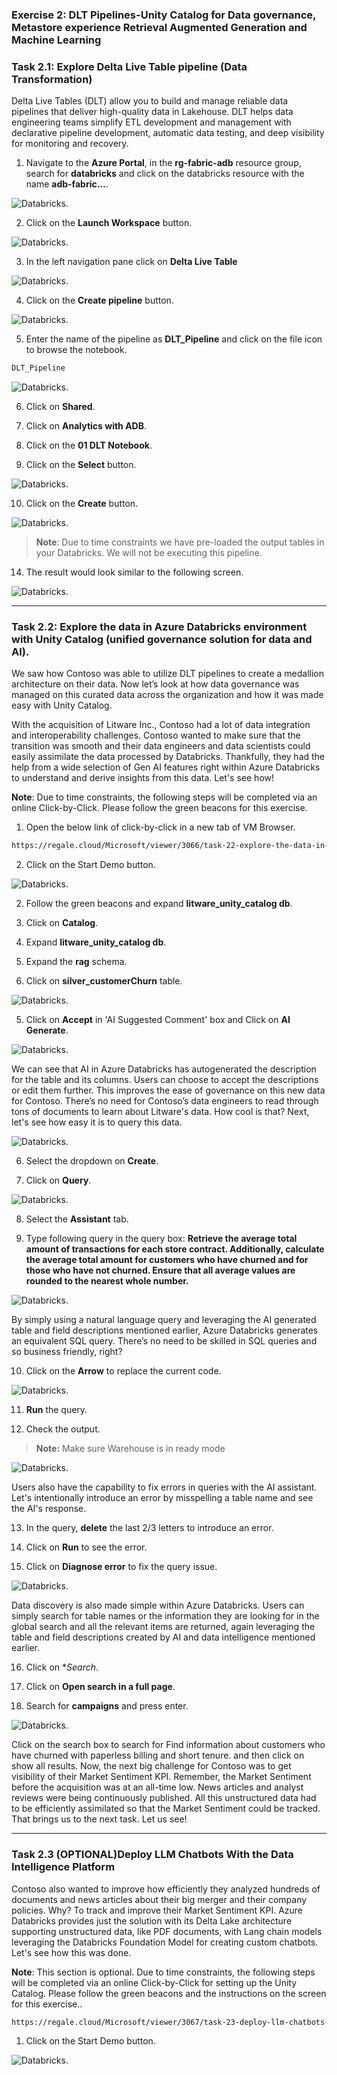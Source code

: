 
### Exercise 2: DLT Pipelines-Unity Catalog for Data governance, Metastore experience Retrieval Augmented Generation and Machine Learning

### Task 2.1: Explore Delta Live Table pipeline (Data Transformation)

Delta Live Tables (DLT) allow you to build and manage reliable data pipelines that deliver high-quality data in Lakehouse. DLT helps data engineering teams simplify ETL development and management with declarative pipeline development, automatic data testing, and deep visibility for monitoring and recovery.

1. Navigate to the **Azure Portal**, in the **rg-fabric-adb** resource group, search for **databricks** and click on the databricks resource with the name **adb-fabric...**.

![Databricks.](mediaNew/task-2.2.0new.png)

2. Click on the **Launch Workspace** button.

![Databricks.](mediaNew/task-2.2.1new.png)

3.	In the left navigation pane click on **Delta Live Table** 

![Databricks.](mediaNew/task-2.2.2new.png)

4. Click on the **Create pipeline** button.

![Databricks.](mediaNew/task-2.2.3.1new.png)

5. Enter the name of the pipeline as **DLT_Pipeline** and click on the file icon to browse the notebook.

```BASH
DLT_Pipeline
```
![Databricks.](mediaNew/task-2.2.3new.png)

6. Click on **Shared**.

7. Click on **Analytics with ADB**.

8. Click on the **01 DLT Notebook**.

9. Click on the **Select** button.

![Databricks.](mediaNew/task-2.2.4new.png)

10. Click on the **Create** button.

![Databricks.](mediaNew/task-2.2.5new.png)

>**Note**: Due to time constraints we have pre-loaded the output tables in your Databricks. We will not be executing this pipeline.

14. The result would look similar to the following screen.

![Databricks.](mediaNew/task-2.2.7.png)

---

### Task 2.2: Explore the data in Azure Databricks environment with Unity Catalog (unified governance solution for data and AI).
	
We saw how Contoso was able to utilize DLT pipelines to create a medallion architecture on their data. Now let’s look at how data governance was managed on this curated data across the organization and how it was made easy with Unity Catalog.

With the acquisition of Litware Inc., Contoso had a lot of data integration and interoperability challenges. Contoso wanted to make sure that the transition was smooth and their data engineers and data scientists could easily assimilate the data processed by Databricks. Thankfully, they had the help from a wide selection of Gen AI features right within Azure Databricks to understand and derive insights from this data. Let's see how!

**Note**: Due to time constraints, the following steps will be completed via an online Click-by-Click. Please follow the green beacons for this exercise.

1. Open the below link of click-by-click in a new tab of VM Browser.

```BASH
https://regale.cloud/Microsoft/viewer/3066/task-22-explore-the-data-in-azure-databricks-environment-with-unity-catalog/index.html#/0/0
```
2. Click on the Start Demo button.

![Databricks.](mediaNew/start-demo.png)

2. 	Follow the green beacons and expand **litware_unity_catalog db**.
   
3.	Click on **Catalog**.
5.	Expand **litware_unity_catalog db**.
6.	Expand the **rag** schema.
7.	Click on **silver_customerChurn** table.

![Databricks.](mediaNew/task-2.1new.png)

5.	Click on **Accept** in 'AI Suggested Comment' box and Click on **AI Generate**.

![Databricks.](mediaNew/task-2.1.1new.png)
	
We can see that AI in Azure Databricks has autogenerated the description for the table and its columns. Users can choose to accept the descriptions or edit them further. This improves the ease of governance on this new data for Contoso. There’s no need for Contoso’s data engineers to read through tons of documents to learn about Litware's data. How cool is that? Next, let's see how easy it is to query this data.

![Databricks.](mediaNew/task-2.2new.png)
	
6.	Select the dropdown on **Create**.

7.	Click on **Query**.

![Databricks.](mediaNew/task-2.3new.png)
	
8.	Select the **Assistant** tab.

9. Type following query in the query box: **Retrieve the average total amount of transactions for each store contract. Additionally, calculate the average total amount for customers who have churned and for those who have not churned. Ensure that all average values are rounded to the nearest whole number.**
	
![Databricks.](mediaNew/task-2.4new.png)
	
By simply using a natural language query and leveraging the AI generated table and field descriptions mentioned earlier, Azure Databricks generates an equivalent SQL query. There’s no need to be skilled in SQL queries and so business friendly, right?
	
10. Click on the **Arrow** to replace the current code.

![Databricks.](mediaNew/task-2.4.1new.png)

11.	**Run** the query.

12.	Check the output.

>**Note:** Make sure Warehouse is in ready mode

![Databricks.](mediaNew/task-2.5new.png)

Users also have the capability to fix errors in queries with the AI assistant. Let's intentionally introduce an error by misspelling a table name and see the AI's response.
	
13.	In the query, **delete** the last 2/3 letters to introduce an error.

14.	Click on **Run** to see the error.

15.	Click on **Diagnose error** to fix the query issue. 

![Databricks.](mediaNew/task-2.6new.png)
	
Data discovery is also made simple within Azure Databricks. Users can simply search for table names or the information they are looking for in the global search and all the relevant items are returned, again leveraging the table and field descriptions created by AI and data intelligence mentioned earlier.

16.	Click on **Search*.

17.	Click on **Open search in a full page**.

18. Search for **campaigns** and press enter.

![Databricks.](mediaNew/task-2.7new.png)

Click on the search box to search for Find information about customers who have churned with paperless billing and short tenure. and then click on show all results. Now, the next big challenge for Contoso was to get visibility of their Market Sentiment KPI. Remember, the Market Sentiment before the acquisition was at an all-time low. News articles and analyst reviews were being continuously published. All this unstructured data had to be efficiently assimilated so that the Market Sentiment could be tracked. That brings us to the next task. Let us see!
	
---

### Task 2.3 (OPTIONAL)Deploy LLM Chatbots With the Data Intelligence Platform 

Contoso also wanted to improve how efficiently they analyzed hundreds of documents and news articles about their big merger and their company policies. Why? To track and improve their Market Sentiment KPI. Azure Databricks provides just the solution with its Delta Lake architecture supporting unstructured data, like PDF documents, with Lang chain models leveraging the Databricks Foundation Model for creating custom chatbots. Let's see how this was done.

**Note**: This section is optional. Due to time constraints, the following steps will be completed via an online Click-by-Click for setting up the Unity Catalog. Please follow the green beacons and the instructions on the screen for this exercise..

```BASH
https://regale.cloud/Microsoft/viewer/3067/task-23-deploy-llm-chatbots-with-the-data-intelligence-platform/index.html#/0/0
```
1. Click on the Start Demo button.

![Databricks.](mediaNew/start-demo.png)

